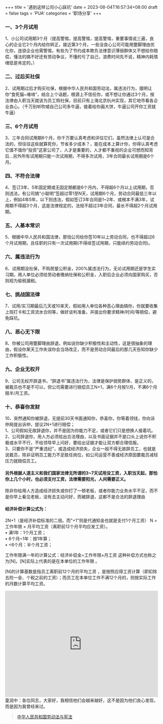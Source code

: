 +++
title = '遇到这样公司小心踩坑'
date =  2023-08-04T16:57:34+08:00
draft = false
tags = 'PUA'
categories = '职场分享'
+++

### 一、3个月试用
1、小公司试用期3个月（提高警惕，提高警惕，提高警惕，重要事情说三遍，良心的企业它2个月内给你转正，接近第3个月，一些没良心公司可能用蹩脚理由优化你，连锁企业也需警惕，有些为了节约成本欺负法律意识薄弱群体又不想给你赔偿，懂法的搞不好还有劳动争议，不懂的亏了自己，浪费时间先不说，精神内耗情绪低是肯定的。）

### 二、过后买社保
2、试用期过后才购买社保，根据中华人民共和国劳动法，属违法行为，摆明让你“食死猫~难啃”，结合上个话题，根源上不信任你，或不想让你通过3个月，按法律由入职当天就该为员工购社保，目前只有上海北京杭州实现，其它地市看各企业良心。（千万别听吹嘘自己公司多牛逼，接着给你画大饼，牛逼公司开你工资就牛逼）

### 三、6个月试用
3、三年合同试用期6个月，你千万要认真考虑和评估它们，虽然法律上认可是合法的，但往往这些就算死你，节省多少成本？，能在成本上算计你，你得认真考虑它值不值你“投资”这家公司了，人才是重要的，人才都不重视的企业可想而知背后...另外所有试用期只能一次试用期，不得多次试用，3年合同最长试用期是6个月。

### 四、不符合法律
4、签订3年、5年固定期或无固定期都是6个月内，不得超6个月以上试用期，否则违法，有公司搞“小聪明”签超过零1至N天，试用期6个月，劳动合同最低三年以上，例如4年5年，以下则违法，假如签订3年合同是1~2年、或根本不满3年，试用期不得超3个月，这是法律规定的，法规不超过3年合同，最长不得超2个月试用期。

### 五、人基本常识
5、根据中华人民共和国法律，那怕公司给你签10年以上劳动合同，也不得超过6个月试用期，且任职的只有一次试用期(不得续签试用期，只能续约劳动合同)。

### 六、属违法行为
6、试用期没社保，不购房屋公积金，200%属违法行为，无论试用期还是学生实习期，用人单位必须给劳动者缴纳社保和公积金，入职后企业必须向国家购买，否则视为偷税漏税。

### 七、挑战国法律
7、试用/实习期最后几天或10来天，假如用人单位各种恶心理由搞你，你就要收集上班打卡和工资流水合同等，做好谈判准备，并提出你要求精神/时间/等赔偿，避免踩坑。

### 八、恶心无下限
8、你被公司用蹩脚理由辞退，例如说你缺少积极性和主动性，这是很抽象的理由，假设你某天工作失误你会当场改正，而不是劳动合同最后的那几天告知你缺少工作积极性。

### 九、企业无权开
9、公司无权开辞退书，“辞退书”属违法行为，法律是保护弱势群体、是正义的，被裁员也不是不可以，但公司需要进行赔偿员工N+1，满6个月按1/月，不满6个月赔半/月工资。

### 十、恭喜你发财
10、突然通知你被辞退，无提前30天书面通知你，恭喜你，你等着领钱，你向诉仲局提出诉仲，提议2N+1进行赔偿；  
1、公司假如无故辞退你，并不是因为你能力不足，或者它们只是想换人接着坑。  
2、公司辞退你，用人方必须给出合法理由，以及书面证据并不是口头上说你不积极或水平不行，不给领导早上问好，要给出证据才能让双方都合理信服。  
3、只要你不是“严重违纪”，或造成经济损失，企业一般不得无故辞员工，也就是说裁员，除非证明员工能力不足胜任岗位，如公司运营不善或经济原因要裁员减轻压力就赔偿员工。  

#### 另外根据人道主义和我们国家法律无所谓的3~7天试用没工资，入职当天起，那怕你上几个小时，也必须支付工资，法律需要阳光，人间需要正义。

除非你给用人方造成经济损失或你打了一顿老板，或者你能力业务水平不足，而不是你早上看见老板，没有去主动问好，而被辞退，这都不是合法的辞退理由

#### 经济补偿计算公式为：
2N+1（是经济补偿标准的二倍。而"+1"则是代通知金也就是支付1个月工资）​
N = 工作年限 × 月平均工资（离职前12个月平均应发工资）。  
• 满1年：1个月工资；  
• 6个月~1年：按1年算；  
• <6个月：半个月工资；

工作年限满一年的计算公式：经济补偿金=工作年限×月工资
这种补偿方式也称之为[N]，[N]实际上代表的是在本单位的工作年限 。

[N]的计算基数是指员工离职前12个月的平均工资 ，是按照应得工资计算（即扣除五险一金、个税之前的工资）；而员工在本单位工作不满12个月的，则按实际工作的月数计算平均工资。

<iframe src="https://cos.hkfx.net/video/OFVE2929.MP4" sandbox="" frameborder="0" scrolling="no" width="100%" width="600" height="350"></iframe>
童润中：各位同志，大家好，我相信他们会越来越好，这不是因为他们良心发现，而是因为我曾经来过。

>[中华人民共和国劳动法与宪法](/p/996icu/)